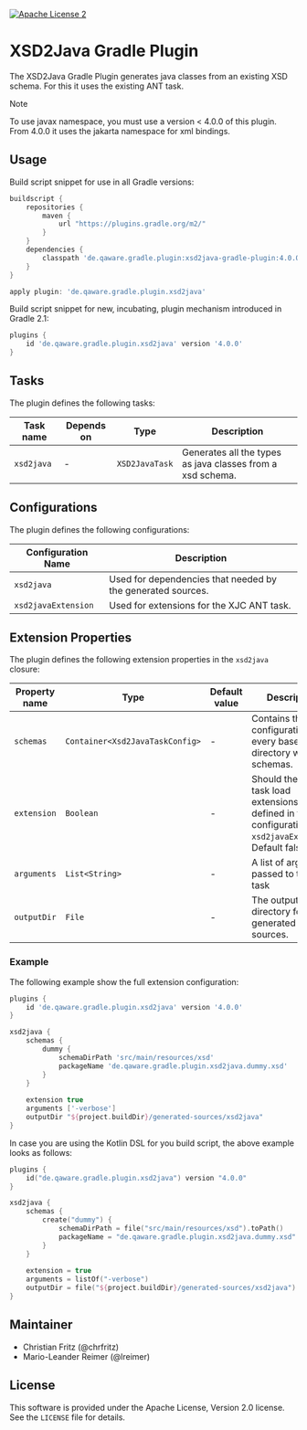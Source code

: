 [![Apache License 2](http://img.shields.io/badge/license-ASF2-blue.svg)](https://github.com/qaware/xsd2java-gradle-plugin/blob/master/LICENSE)

# XSD2Java Gradle Plugin

The XSD2Java Gradle Plugin generates java classes from an existing XSD schema. For this it uses the existing ANT task.

> [!NOTE]
> To use javax namespace, you must use a version < 4.0.0 of this plugin. From 4.0.0 it uses the jakarta namespace for xml bindings.

## Usage

Build script snippet for use in all Gradle versions:
```groovy
buildscript {
    repositories {
        maven {
            url "https://plugins.gradle.org/m2/"
        }
    }
    dependencies {
        classpath 'de.qaware.gradle.plugin:xsd2java-gradle-plugin:4.0.0'
    }
}

apply plugin: 'de.qaware.gradle.plugin.xsd2java'
```

Build script snippet for new, incubating, plugin mechanism introduced in Gradle 2.1:
```groovy
plugins {
    id 'de.qaware.gradle.plugin.xsd2java' version '4.0.0'
}
```
## Tasks

The plugin defines the following tasks:

Task name | Depends on | Type | Description
--------- | ---------- | ---- | ---
`xsd2java`| -          | `XSD2JavaTask` | Generates all the types as java classes from a xsd schema.

## Configurations

The plugin defines the following configurations:

Configuration Name  | Description
------------------- | ---
`xsd2java`          | Used for dependencies that needed by the generated sources.
`xsd2javaExtension` | Used for extensions for the XJC ANT task.

## Extension Properties

The plugin defines the following extension properties in the `xsd2java` closure:

Property name | Type   | Default value | Description
------------- | ------ | - | ---
`schemas`     | `Container<Xsd2JavaTaskConfig>` | - | Contains the configurations for every base directory with schemas.
`extension`   | `Boolean` | - | Should the ant task load extensions defined in the configuration `xsd2javaExtension`. Default false
`arguments`   | `List<String>` | - | A list of arguments passed to the ant task
`outputDir`   | `File` | - | The output directory for the generated sources.

### Example

The following example show the full extension configuration:
```groovy
plugins {
    id 'de.qaware.gradle.plugin.xsd2java' version '4.0.0'
}

xsd2java {
    schemas {
        dummy {
            schemaDirPath 'src/main/resources/xsd'
            packageName 'de.qaware.gradle.plugin.xsd2java.dummy.xsd'
        }
    }
    
    extension true
    arguments ['-verbose']
    outputDir "${project.buildDir}/generated-sources/xsd2java"
}
```

In case you are using the Kotlin DSL for you build script, the above example looks as follows:

```kotlin
plugins {
    id("de.qaware.gradle.plugin.xsd2java") version "4.0.0"
}

xsd2java {
    schemas {
        create("dummy") {
            schemaDirPath = file("src/main/resources/xsd").toPath()
            packageName = "de.qaware.gradle.plugin.xsd2java.dummy.xsd"
        }
    }
    
    extension = true
    arguments = listOf("-verbose")
    outputDir = file("${project.buildDir}/generated-sources/xsd2java")
}
```

## Maintainer

- Christian Fritz (@chrfritz)
- Mario-Leander Reimer (@lreimer)

## License

This software is provided under the Apache License, Version 2.0 license. See the `LICENSE` file for details.

